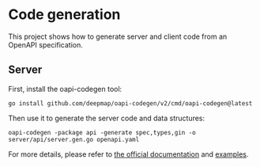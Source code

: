# Code generation

This project shows how to generate server and client code from an OpenAPI specification.

## Server

First, install the oapi-codegen tool:

```shell
go install github.com/deepmap/oapi-codegen/v2/cmd/oapi-codegen@latest
```

Then use it to generate the server code and data structures:

```shell
oapi-codegen -package api -generate spec,types,gin -o server/api/server.gen.go openapi.yaml
```

For more details, please refer to [the official documentation](https://github.com/deepmap/oapi-codegen) and [examples](https://github.com/deepmap/oapi-codegen/tree/master/examples/petstore-expanded/gin).
